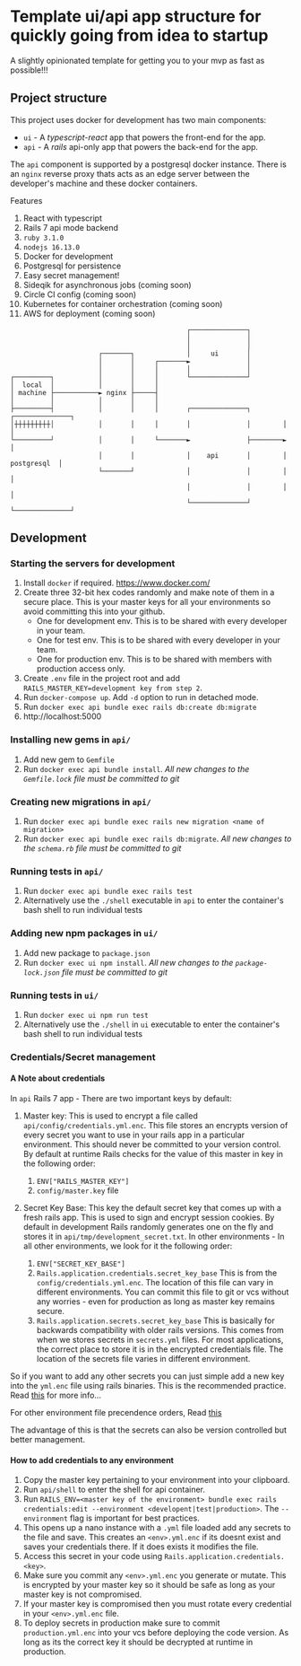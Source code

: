 # Template ui/api app structure for quickly going from idea to startup

A slightly opinionated template for getting you to your mvp as fast as possible!!!

## Project structure

This project uses docker for development has two main components:

  - `ui` - A *typescript-react* app that powers the front-end for the app.
  - `api` - A *rails* api-only app that powers the back-end for the app.

The `api` component is supported by a postgresql docker instance. There is an `nginx` reverse proxy thats acts as an edge server between the developer's machine and these docker containers.

Features
 1. React with typescript
 2. Rails 7 api mode backend
 3. `ruby 3.1.0` 
 4. `nodejs 16.13.0`
 5. Docker for development
 6. Postgresql for persistence
 7. Easy secret management!
 8. Sideqik for asynchronous jobs (coming soon)
 9. Circle CI config (coming soon)
 10. Kubernetes for container orchestration (coming soon)
 11. AWS for deployment (coming soon)

```
                                            ┌──────────────┐
                                            │              │
                                            │              │
                      ┌───────┐             │     ui       │
                      │       │     ┌───────►              │
                      │       │     │       │              │
┌─────────┐           │       │     │       └──────────────┘
│  local  │           │       │     │
│ machine ├───────────► nginx ├─────┤
│         │           │       │     │
├─────────┤           │       │     │       ┌──────────────┐        ┌──────────────┐
│┼┼┼┼┼┼┼┼┼│           │       │     │       │              │        │              │
└─────────┘           │       │     └───────►              ├────────►              │
                      │       │             │    api       │        │  postgresql  │
                      └───────┘             │              │        │              │
                                            │              │        │              │
                                            └──────────────┘        └──────────────┘
```

## Development

### Starting the servers for development
  1. Install `docker` if required. https://www.docker.com/
  2. Create three 32-bit hex codes randomly and make note of them in a secure place. This is your master keys for all your environments so avoid committing this into your github.
       - One for development env. This is to be shared with every developer in your team.
       - One for test env. This is to be shared with every developer in your team.
       - One for production env. This is to be shared with members with production access only.
  2. Create `.env` file in the project root and add `RAILS_MASTER_KEY=development key from step 2`.
  3. Run `docker-compose up`. Add `-d` option to run in detached mode.
  4. Run `docker exec api bundle exec rails db:create db:migrate`
  5. http://localhost:5000

### Installing new gems in `api/`
  1. Add new gem to `Gemfile`
  2. Run `docker exec api bundle install`. *All new changes to the `Gemfile.lock` file must be committed to git*

### Creating new migrations in `api/`
  1. Run `docker exec api bundle exec rails new migration <name of migration>`
  2. Run `docker exec api bundle exec rails db:migrate`. *All new changes to the `schema.rb` file must be committed to git*

### Running tests in `api/`
  1. Run `docker exec api bundle exec rails test`
  2. Alternatively use the `./shell` executable in `api` to enter the container's bash shell to run individual tests

### Adding new npm packages in `ui/`
  1. Add new package to `package.json`
  2. Run `docker exec ui npm install`. *All new changes to the `package-lock.json` file must be committed to git*

### Running tests in `ui/`
  1. Run `docker exec ui npm run test`
  2. Alternatively use the `./shell` in `ui` executable to enter the container's bash shell to run individual tests

### Credentials/Secret management
  
  #### A Note about credentials 
  In `api` Rails 7 app - There are two important keys by default:

  1. Master key: This is used to encrypt a file called `api/config/credentials.yml.enc`. This file stores an encrypts version of every secret you want to use in your rails app in a particular environment. This should never be committed to your version control. By default at runtime Rails checks for the value of this master in key in the following order:
      1. `ENV["RAILS_MASTER_KEY"]`
      2. `config/master.key` file
  
  2. Secret Key Base: This key the default secret key that comes up with a fresh rails app. This is used to sign and encrypt session cookies. By default in development Rails randomly generates one on the fly and stores it in `api/tmp/development_secret.txt`. In other environments - In all other environments, we look for it the following order:
      1. `ENV["SECRET_KEY_BASE"]`
      2. `Rails.application.credentials.secret_key_base` This is from the `config/credentials.yml.enc`. The location of this file can vary in different environments. You can commit this file to git or vcs without any worries - even for production as long as master key remains secure.
      3. `Rails.application.secrets.secret_key_base` This is basically for backwards compatibility with older rails versions. This comes from when we stores secrets in `secrets.yml` files. For most applications, the correct place to store it is in the encrypted credentials file. The location of the secrets file varies in different environment.

  So if you want to add any other secrets you can just simple add a new key into the `yml.enc` file using rails binaries. This is the recommended practice. Read [this](https://guides.rubyonrails.org/security.html#session-storage) for more info...

  For other environment file precendence orders, Read [this](https://github.com/rails/rails/blob/09a2979f75c51afb797dd60261a8930f84144af8/railties/lib/rails/application.rb#L432)

  The advantage of this is that the secrets can also be version controlled but better management.

  #### How to add credentials to any environment

  1. Copy the master key pertaining to your environment into your clipboard.
  2. Run `api/shell` to enter the shell for api container.
  3. Run `RAILS_ENV=<master key of the environment> bundle exec rails credentials:edit --environment <developent|test|production>`. The `--environment` flag is important for best practices.
  4. This opens up a nano instance with a `.yml` file loaded add any secrets to the file and save. This creates an `<env>.yml.enc` if its doesnt exist and saves your credentials there. If it does exists it modifies the file.
  5. Access this secret in your code using `Rails.application.credentials.<key>`.
  6. Make sure you commit any `<env>.yml.enc` you generate or mutate. This is encrypted by your master key so it should be safe as long as your master key is not compromised.
  7. If your master key is compromised then you must rotate every credential in your `<env>.yml.enc` file.
  8. To deploy secrets in production make sure to commit `production.yml.enc` into your vcs before deploying the code version. As long as its the correct key it should be decrypted at runtime in production.
